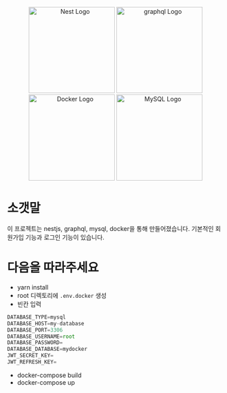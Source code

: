 <p align="center">
  <img src="https://nestjs.com/img/logo-small.svg" width="200" alt="Nest Logo" />
  <img src="https://upload.wikimedia.org/wikipedia/commons/thumb/1/17/GraphQL_Logo.svg/1200px-GraphQL_Logo.svg.png" width="200" alt="graphql Logo" />
  <img src="https://encrypted-tbn0.gstatic.com/images?q=tbn:ANd9GcSJl4fp0SkQbTPU5ZxVl6AKWYuKCwM0gIhNtQ&s" width="200" alt="Docker Logo" />
  <img src="https://encrypted-tbn0.gstatic.com/images?q=tbn:ANd9GcTOoQSigP-x01Rb5ybPXUmN1__6YBYea2lotQ&s" width="200" alt="MySQL Logo" />
</p>

# 소갯말

이 프로젝트는 nestjs, graphql, mysql, docker을 통해 만들어졌습니다.
기본적인 회원가입 기능과 로그인 기능이 있습니다.

# 다음을 따라주세요

- yarn install
- root 디렉토리에 `.env.docker` 생성
- 빈칸 입력

```js
DATABASE_TYPE=mysql
DATABASE_HOST=my-database
DATABASE_PORT=3306
DATABASE_USERNAME=root
DATABASE_PASSWORD=
DATABASE_DATABASE=mydocker
JWT_SECRET_KEY=
JWT_REFRESH_KEY=
```

- docker-compose build
- docker-compose up
